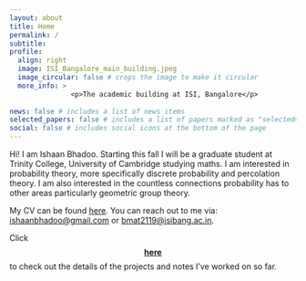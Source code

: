 ```yaml
---
layout: about
title: Home
permalink: /
subtitle: 
profile:
  align: right
  image: ISI_Bangalore_main_building.jpeg
  image_circular: false # crops the image to make it circular
  more_info: >
               <p>The academic building at ISI, Bangalore</p>
    
news: false # includes a list of news items
selected_papers: false # includes a list of papers marked as "selected={true}"
social: false # includes social icons at the bottom of the page
---
```


Hi! I am Ishaan Bhadoo. Starting this fall I will be a graduate student at Trinity College, University of Cambridge studying maths. I am interested in probability theory, more specifically discrete probability and percolation theory. I am also interested in the countless connections probability has to other areas particularly geometric group theory. 

My CV can be found [here](https://ishaan44.github.io/assets/pdf/CV.pdf). You can reach out to me via: [ishaanbhadoo@gmail.com](ishaanbhadoo8@gmail.com) or [bmat2119@isibang.ac.in](bmat2119@isibang.ac.in). 

Click [$$\textbf{here}$$](https://ishaan44.github.io/projects/) to check out the details of the projects and notes I’ve worked on so far.


